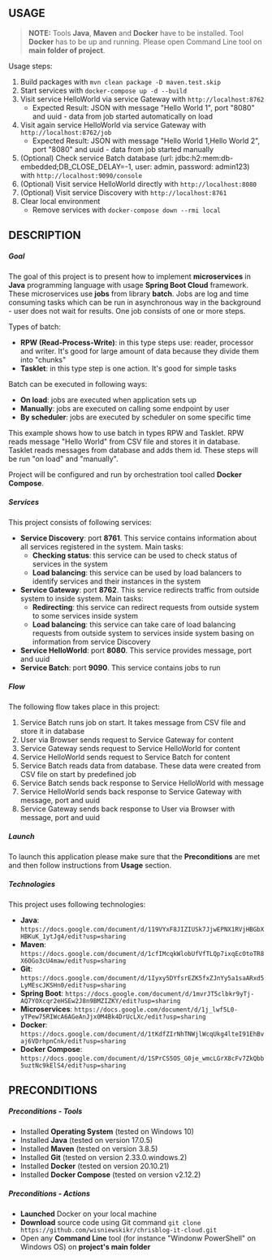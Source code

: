 USAGE
-----

> **NOTE:** Tools **Java**, **Maven** and **Docker** have to be installed. Tool **Docker** has to be up and running. Please open Command Line tool on **main folder of project**.

Usage steps:
1. Build packages with `mvn clean package -D maven.test.skip`
1. Start services with `docker-compose up -d --build`
1. Visit service HelloWorld via service Gateway with `http://localhost:8762`
     * Expected Result: JSON with message "Hello World 1", port "8080" and uuid - data from job started automatically on load
1. Visit again service HelloWorld via service Gateway with `http://localhost:8762/job`
      * Expected Result: JSON with message "Hello World 1,Hello World 2", port "8080" and uuid - data from job started manually
1. (Optional) Check service Batch database (url: jdbc:h2:mem:db-embedded;DB_CLOSE_DELAY=-1, user: admin, password: admin123) with `http://localhost:9090/console`
1. (Optional) Visit service HelloWorld directly with `http://localhost:8080`
1. (Optional) Visit service Discovery with `http://localhost:8761`
1. Clear local environment
     * Remove services with `docker-compose down --rmi local`


DESCRIPTION
-----------

##### Goal
The goal of this project is to present how to implement **microservices** in **Java** programming language with usage **Spring Boot Cloud** framework. These microservices use **jobs** from library **batch**. Jobs are log and time consuming tasks which can be run in asynchronous way in the background - user does not wait for results. One job consists of one or more steps.

Types of batch:
* **RPW (Read-Process-Write)**: in this type steps use: reader, processor and writer. It's good for large amount of data because they divide them into "chunks" 
* **Tasklet**: in this type step is one action. It's good for simple tasks

Batch can be executed in following ways:
* **On load**: jobs are executed when application sets up
* **Manually**: jobs are executed on calling some endpoint by user
* **By scheduler**: jobs are executed by scheduler on some specific time

This example shows how to use batch in types RPW and Tasklet. RPW reads message "Hello World" from CSV file and stores it in database. Tasklet reads messages from database and adds them id. These steps will be run "on load" and "manually". 

Project will be configured and run by orchestration tool called **Docker Compose**.

##### Services
This project consists of following services:
* **Service Discovery**: port **8761**. This service contains information about all services registered in the system. Main tasks:
     * **Checking status**: this service can be used to check status of services in the system 
     * **Load balancing**: this service can be used by load balancers to identify services and their instances in the system
* **Service Gateway**: port **8762**. This service redirects traffic from outside system to inside system. Main tasks:
     * **Redirecting**: this service can redirect requests from outside system to some services inside system
     * **Load balancing**: this service can take care of load balancing requests from outside system to services inside system basing on information from service Discovery
* **Service HelloWorld**: port **8080**. This service provides message, port and uuid
* **Service Batch**: port **9090**. This service contains jobs to run

##### Flow
The following flow takes place in this project:
1. Service Batch runs job on start. It takes message from CSV file and store it in database
1. User via Browser sends request to Service Gateway for content
1. Service Gateway sends request to Service HelloWorld for content
1. Service HelloWorld sends request to Service Batch for content
1. Service Batch reads data from database. These data were created from CSV file on start by predefined job
1. Service Batch sends back response to Service HelloWorld with message
1. Service HelloWorld sends back response to Service Gateway with message, port and uuid
1. Service Gateway sends back response to User via Browser with message, port and uuid

##### Launch
To launch this application please make sure that the **Preconditions** are met and then follow instructions from **Usage** section.

##### Technologies
This project uses following technologies:
* **Java**: `https://docs.google.com/document/d/119VYxF8JIZIUSk7JjwEPNX1RVjHBGbXHBKuK_1ytJg4/edit?usp=sharing`
* **Maven**: `https://docs.google.com/document/d/1cfIMcqkWlobUfVfTLQp7ixqEcOtoTR8X6OGo3cU4maw/edit?usp=sharing`
* **Git**: `https://docs.google.com/document/d/1Iyxy5DYfsrEZK5fxZJnYy5a1saARxd5LyMEscJKSHn0/edit?usp=sharing`
* **Spring Boot**: `https://docs.google.com/document/d/1mvrJT5clbkr9yTj-AQ7YOXcqr2eHSEw2J8n9BMZIZKY/edit?usp=sharing`
* **Microservices**: `https://docs.google.com/document/d/1j_lwf5L0-yTPew75RIWcA6AGeAnJjx0M4Bk4DrUcLXc/edit?usp=sharing`
* **Docker**: `https://docs.google.com/document/d/1tKdfZIrNhTNWjlWcqUkg4lteI91EhBvaj6VDrhpnCnk/edit?usp=sharing`
* **Docker Compose**: `https://docs.google.com/document/d/1SPrCS5OS_G0je_wmcLGrX8cFv7ZkQbb5uztNc9kElS4/edit?usp=sharing`


PRECONDITIONS
-------------

##### Preconditions - Tools
* Installed **Operating System** (tested on Windows 10)
* Installed **Java** (tested on version 17.0.5)
* Installed **Maven** (tested on version 3.8.5)
* Installed **Git** (tested on version 2.33.0.windows.2)
* Installed **Docker** (tested on version 20.10.21)
* Installed **Docker Compose** (tested on version v2.12.2)

##### Preconditions - Actions
* **Launched** Docker on your local machine
* **Download** source code using Git command `git clone https://github.com/wisniewskikr/chrisblog-it-cloud.git`
* Open any **Command Line** tool (for instance "Windonw PowerShell" on Windows OS) on **project's main folder**
